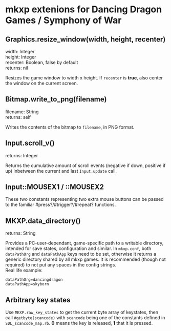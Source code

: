 # mkxp extenions for Dancing Dragon Games / Symphony of War

## Graphics.resize_window(width, height, recenter)
width: Integer  
height: Integer  
recenter: Boolean, false by default  
returns: nil  

Resizes the game window to width x height. If `recenter` is **true**, also center the window on the current screen.

## Bitmap.write_to_png(filename)
filename: String  
returns: self  

Writes the contents of the bitmap to `filename`, in PNG format.

## Input.scroll_v()
returns: Integer  

Returns the cumulative amount of scroll events (negative if down, positive if up) inbetween the current and last `Input.update` call.

## Input::MOUSEX1 / ::MOUSEX2

These two constants representing two extra mouse buttons can be passed to the familiar #press?/#trigger?/#repeat? functions.

## MKXP.data_directory()
returns: String  

Provides a PC-user-dependant, game-specific path to a writable directory, intended for save states, configuration and similar.
In `mkxp.conf`, both `dataPathOrg` and `dataPathApp` keys need to be set, otherwise it returns a generic directory shared by all mkxp games. It is recommended (though not required) to not put any spaces in the config strings.  
Real life example:  
```
dataPathOrg=dancingdragon
dataPathApp=skyborn
```

## Arbitrary key states
Use `MKXP.raw_key_states` to get the current byte array of keystates, then call `#getbyte(scancode)` with `scancode` being one of the constants defined in `SDL_scancode_map.rb`. **0** means the key is released, **1** that it is pressed.
